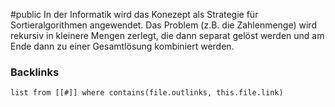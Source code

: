 #public
In der Informatik wird das Konezept als Strategie für Sortieralgorithmen angewendet. Das Problem (z.B. die Zahlenmenge) wird rekursiv in kleinere Mengen zerlegt, die dann separat gelöst werden und am Ende dann zu einer Gesamtlösung kombiniert werden. 

### Backlinks
```dataview 
list from [[#]] where contains(file.outlinks, this.file.link)
```

